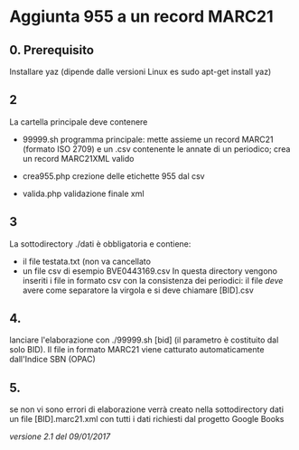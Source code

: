 # Aggiunta 955 a un record MARC21

## 0. Prerequisito
Installare yaz (dipende dalle versioni Linux es sudo apt-get install yaz)

## 2
La cartella principale deve contenere
- 99999.sh programma principale: mette assieme un record MARC21 (formato ISO 2709) e un .csv contenente le annate di un periodico; crea un record MARC21XML valido 
- crea955.php crezione delle etichette 955 dal csv

- valida.php validazione finale xml

## 3
La sottodirectory ./dati  è obbligatoria e contiene:
* il file testata.txt (non va cancellato
* un file csv di esempio BVE0443169.csv
In questa directory vengono inseriti i file in formato csv con la consistenza dei periodici: il file *deve* avere come separatore la virgola e si deve chiamare [BID].csv



## 4.
lanciare l'elaborazione con ./99999.sh [bid]  (il parametro è costituito dal solo BID). Il file in formato MARC21 viene
catturato automaticamente dall'Indice SBN (OPAC)

## 5.
se non vi sono errori di elaborazione verrà creato nella sottodirectory dati un file [BID].marc21.xml 
con tutti i dati richiesti dal progetto Google Books




_versione 2.1 del 09/01/2017_
 










